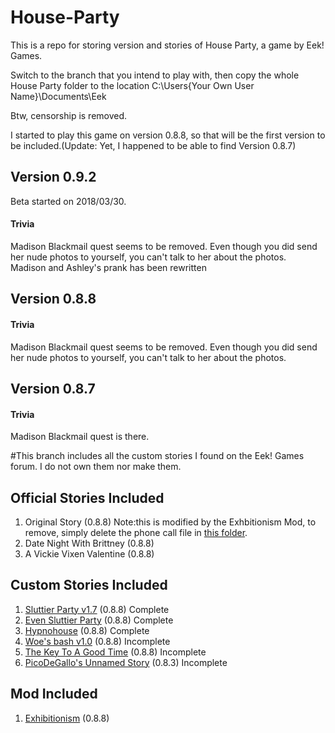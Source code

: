 # House-Party
This is a repo for storing version and stories of House Party, a game by Eek! Games.

Switch to the branch that you intend to play with, then copy the whole House Party folder to the location C:\Users\{Your Own User Name}\Documents\Eek

Btw, censorship is removed.

I started to play this game on version 0.8.8, so that will be the first version to be included.(Update: Yet, I happened to be able to find Version 0.8.7)

## Version 0.9.2
Beta started on 2018/03/30.
#### Trivia
Madison Blackmail quest seems to be removed. Even though you did send her nude photos to yourself, you can't talk to her about the photos.  
Madison and Ashley's prank has been rewritten
## Version 0.8.8
#### Trivia
Madison Blackmail quest seems to be removed. Even though you did send her nude photos to yourself, you can't talk to her about the photos.  
## Version 0.8.7  
#### Trivia
Madison Blackmail quest is there.  

#This branch includes all the custom stories I found on the Eek! Games forum. I do not own them nor make them.

## Official Stories Included
1. Original Story (0.8.8) Note:this is modified by the Exhbitionism Mod, to remove, simply delete the phone call file in [this folder](https://github.com/animelucifer/House-Party/tree/master/House%20Party/Mods/Stories/Original%20Story).
2. Date Night With Brittney (0.8.8)
3. A Vickie Vixen Valentine (0.8.8)

## Custom Stories Included
1. [Sluttier Party v1.7](http://forum.eekllc.com/viewtopic.php?f=8&t=107) (0.8.8) Complete
2. [Even Sluttier Party](http://forum.eekllc.com/viewtopic.php?f=8&t=75) (0.8.8) Complete
3. [Hypnohouse](http://forum.eekllc.com/viewtopic.php?f=8&t=144&p=797#p797) (0.8.8) Complete
4. [Woe's bash v1.0](http://forum.eekllc.com/viewtopic.php?f=8&t=97) (0.8.8) Incomplete
5. [The Key To A Good Time](http://forum.eekllc.com/viewtopic.php?f=8&t=87) (0.8.8) Incomplete
6. [PicoDeGallo's Unnamed Story](http://forum.eekllc.com/viewtopic.php?f=8&t=72) (0.8.3) Incomplete

## Mod Included
1. [Exhibitionism](http://forum.eekllc.com/viewtopic.php?f=8&t=95) (0.8.8)

